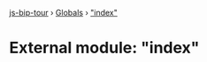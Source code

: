 [js-bip-tour](../README.md) › [Globals](../globals.md) › ["index"](_index_.md)

# External module: "index"


